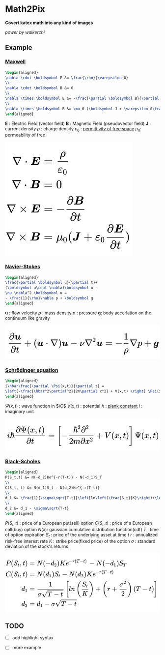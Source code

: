 # Math2Pix 

**Covert katex math into any kind of images**

*power by walkerchi*

## Example

### [Maxwell](https://en.wikipedia.org/wiki/Maxwell%27s_equations) 

```latex
\begin{aligned}
\nabla \cdot \boldsymbol E &= \frac{\rho}{\varepsilon_0}
\\
\nabla \cdot \boldsymbol B &= 0
\\
\nabla \times \boldsymbol E &= -\frac{\partial \boldsymbol B}{\partial t}
\\
\nabla \times \boldsymbol B &= \mu_0 (\boldsymbol J + \varepsilon_0\frac{\partial \boldsymbol E}{\partial t})
\end{aligned}
```

$\boldsymbol E$ : Electric Field (vector field)
$\boldsymbol B$ : Magnetic Field (pseudovector field)
$\boldsymbol J$ : current density 
$\rho$ : charge density
$\varepsilon_0$ : [permittivity of free space](https://en.wikipedia.org/wiki/Vacuum_permittivity)
$\mu_0$: [permeability of free ](https://en.wikipedia.org/wiki/Vacuum_permeability)

![img](images/maxwell.png)


### [Navier-Stokes](https://en.wikipedia.org/wiki/Navier%E2%80%93Stokes_equations)

```latex
\begin{aligned}
\frac{\partial \boldsymbol u}{\partial t}+
(\boldsymbol u\cdot \nabla)\boldsymbol u - 
\nu \nabla^2 \boldsymbol u = 
- \frac{1}{\rho}\nabla p + \boldsymbol g
\end{aligned}
```

$\boldsymbol{ u}$ : flow velocity
$\rho$ : mass density
$p$ : pressure
$\boldsymbol{ g}$: body accerlation on the continuum like gravity

![img](images/navier-stokes.png)


### [Schrödinger equation](https://en.wikipedia.org/wiki/Schr%C3%B6dinger_equation)

```latex
\begin{aligned}
i\hbar\frac{\partial \Psi(x,t)}{\partial t} = 
\left[-\frac{\hbar^2\partial^2}{2m\partial x^2} + V(x,t) \right] \Psi(x,t)
\end{aligned}
```

$\Psi(x,t)$ : wave function in $\C$
$V(x,t)$ : potential 
$\hbar$ : [plank constant](https://en.wikipedia.org/wiki/Planck_constant)
$i$ : imaginary unit

![img](images/schrodinger.png)

### [Black-Scholes](https://en.wikipedia.org/wiki/Black%E2%80%93Scholes_model)

```latex
\begin{aligned}
P(S_t,t) &= N(-d_2)Ke^{-r(T-t)} - N(-d_1)S_T
\\
C(S_t, t) &= N(d_1)S_t - N(d_2)Ke^{-r(T-t)}
\\
d_1 &= \frac{1}{\sigma\sqrt{T-t}}\left[ln\left(\frac{S_t}{K}\right)+\left(r+\frac{\sigma^2}{2}\right)(T-t)\right]
\\
d_2 &= d_1 - \sigma\sqrt{T-t}
\end{aligned}
```
$P(S_t,t)$ : price of a European put(sell) option
$C(S_t,t)$ : price of a European call(buy) option
$N(x)$: gaussian  cumulative distribution function(cdf)
$T$ : time of option expiration 
$S_t$ : price of the underlying asset at time $t$
$r$ :  annualized risk-free interest rate
$K$ :  strike price(fixed price) of the option
$\sigma$ : standard deviation of the stock's returns

![img](images/black-scholes.png)



## TODO

- [ ] add highlight syntax
- [ ] more example

